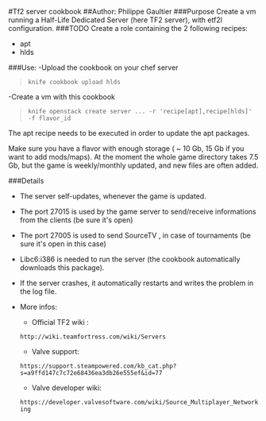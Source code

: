 #Tf2 server cookbook
##Author: Philippe Gaultier
###Purpose
Create a vm running a Half-Life Dedicated Server (here TF2 server), with etf2l configuration.
###TODO
Create a role containing the 2 following recipes:

- apt
- hlds

###Use:
-Upload the cookbook on your chef server
>`knife cookbook upload hlds`

-Create a vm with this cookbook
>`knife openstack create server ... -r 'recipe[apt],recipe[hlds]' -f flavor_id`

The apt recipe needs to be executed in order to update the apt packages.

Make sure you have a flavor with enough storage ( ~ 10 Gb, 15 Gb if you want to add mods/maps). At the moment the whole game directory takes 7.5 Gb, but the game is weekly/monthly  updated, and new files are often added.

###Details
- The server self-updates, whenever the game is updated.

- The port 27015 is used by the game server to send/receive informations from the clients (be sure it's open)

- The port 27005 is used to send SourceTV , in case of tournaments (be sure it's open in this case)

- Libc6:i386 is needed to run the server (the cookbook automatically downloads this package).

- If the server crashes, it automatically restarts and writes the problem in the log file.
- More infos: 
    - Official TF2 wiki :
 
    `http://wiki.teamfortress.com/wiki/Servers`
	
    - Valve support: 
    
    `https://support.steampowered.com/kb_cat.php?s=a9ffd147c7c72e68436ea3db26e555ef&id=77`

    - Valve developer wiki: 
    
    `https://developer.valvesoftware.com/wiki/Source_Multiplayer_Networking`
